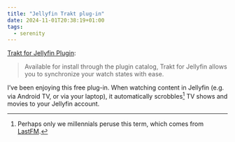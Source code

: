 ```yaml
---
title: "Jellyfin Trakt plug-in"
date: 2024-11-01T20:38:19+01:00
tags:
  - serenity
---
```


[Trakt for Jellyfin Plugin](https://github.com/jellyfin/jellyfin-plugin-trakt):

> Available for install through the plugin catalog, Trakt for Jellyfin allows you to synchronize your watch states with ease.


I’ve been enjoying this free plug-in.
When watching content in Jellyfin (e.g. via Android TV, or via your laptop), it automatically scrobbles[^1] TV shows and movies to your Jellyfin account.

[^1]: Perhaps only we millennials peruse this term, which comes from [LastFM](https://last.fm/).